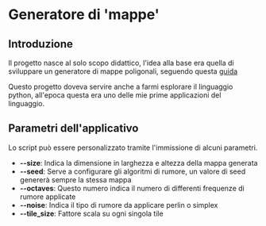 # Generatore di 'mappe' 

## Introduzione

Il progetto nasce al solo scopo didattico, l'idea alla base era quella di sviluppare un generatore di mappe poligonali, seguendo questa
[guida](https://www.redblobgames.com/)

Questo progetto doveva servire anche a farmi esplorare il linguaggio python, all'epoca questa era
uno delle mie prime applicazioni del linguaggio. 

## Parametri dell'applicativo

Lo script può essere personalizzato tramite l'immissione di alcuni parametri.

- **--size**: Indica la dimensione in larghezza e altezza della mappa generata
- **--seed**: Serve a configurare gli algoritmi di rumore, un valore di seed genererà sempre la stessa mappa
- **--octaves**: Questo numero indica il numero di differenti frequenze di rumore applicate
- **--noise**: Indica il tipo di rumore da applicare perlin o simplex
- **--tile_size**: Fattore scala su ogni singola tile
